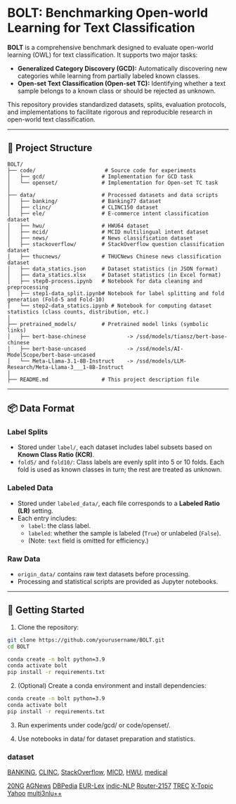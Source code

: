 # BOLT: Benchmarking Open-world Learning for Text Classification

**BOLT** is a comprehensive benchmark designed to evaluate open-world learning (OWL) for text classification. It supports two major tasks:

- **Generalized Category Discovery (GCD):** Automatically discovering new categories while learning from partially labeled known classes.
- **Open-set Text Classification (Open-set TC):** Identifying whether a text sample belongs to a known class or should be rejected as unknown.

This repository provides standardized datasets, splits, evaluation protocols, and implementations to facilitate rigorous and reproducible research in open-world text classification.

---

## 📁 Project Structure
```
BOLT/
├── code/                      # Source code for experiments
│   ├── gcd/                  # Implementation for GCD task
│   └── openset/              # Implementation for Open-set TC task
│
├── data/                     # Processed datasets and data scripts
│   ├── banking/              # Banking77 dataset
│   ├── clinc/                # CLINC150 dataset
│   ├── ele/                  # E-commerce intent classification dataset
│   ├── hwu/                  # HWU64 dataset
│   ├── mcid/                 # MCID multilingual intent dataset
│   ├── news/                 # News classification dataset
│   ├── stackoverflow/        # StackOverflow question classification dataset
│   ├── thucnews/             # THUCNews Chinese news classification dataset
│   ├── data_statics.json     # Dataset statistics (in JSON format)
│   ├── data_statics.xlsx     # Dataset statistics (in Excel format)
│   ├── step0-process.ipynb   # Notebook for data cleaning and preprocessing
│   ├── step1-data_split.ipynb# Notebook for label splitting and fold generation (Fold-5 and Fold-10)
│   └── step2-data_statics.ipynb # Notebook for computing dataset statistics (class counts, distribution, etc.)
│
├── pretrained_models/        # Pretrained model links (symbolic links)
│   ├── bert-base-chinese             -> /ssd/models/tiansz/bert-base-chinese
│   ├── bert-base-uncased             -> /ssd/models/AI-ModelScope/bert-base-uncased
│   └── Meta-Llama-3.1-8B-Instruct    -> /ssd/models/LLM-Research/Meta-Llama-3___1-8B-Instruct
│
├── README.md                 # This project description file
```

---

## 📦 Data Format

### Label Splits

- Stored under `label/`, each dataset includes label subsets based on **Known Class Ratio (KCR)**.
- `fold5/` and `fold10/`: Class labels are evenly split into 5 or 10 folds. Each fold is used as known classes in turn; the rest are treated as unknown.

### Labeled Data

- Stored under `labeled_data/`, each file corresponds to a **Labeled Ratio (LR)** setting.
- Each entry includes:
  - `label`: the class label.
  - `labeled`: whether the sample is labeled (`True`) or unlabeled (`False`).
  - (Note: `text` field is omitted for efficiency.)

### Raw Data

- `origin_data/` contains raw text datasets before processing.
- Processing and statistical scripts are provided as Jupyter notebooks.

---

## 🚀 Getting Started

1. Clone the repository:

```bash
git clone https://github.com/yourusername/BOLT.git
cd BOLT

conda create -n bolt python=3.9
conda activate bolt
pip install -r requirements.txt
```

2.	(Optional) Create a conda environment and install dependencies:

```bash
conda create -n bolt python=3.9
conda activate bolt
pip install -r requirements.txt
```

3.	Run experiments under code/gcd/ or code/openset/.

4.	Use notebooks in data/ for dataset preparation and statistics.


### dataset

[BANKING](https://aclanthology.org/D19-1131), [CLINC](https://aclanthology.org/D19-1131), [StackOverflow](https://doi.org/10.3115/v1/W15-1509), [MICD](https://aclanthology.org/2020.nlpcovid19-acl.15/), [HWU](https://aclanthology.org/2020.nlp4convai-1.5/), [medical](https://github.com/sebischair/Medical-Abstracts-TC-Corpus)

[20NG](https://scikit-learn.org/0.19/datasets/twenty_newsgroups.html)
[AGNews](https://labelbox.com/datasets/ag-news/)
[DBPedia](http://dev.dbpedia.org/Download_DBpedia)
[EUR-Lex](https://huggingface.co/datasets/coastalcph/multi_eurlex)
[indic-NLP](https://github.com/AI4Bharat/indicnlp_corpus)
[Router-2157](https://kdd.ics.uci.edu/databases/reuters21578/reuters21578.html)
[TREC](https://huggingface.co/datasets/CogComp/trec)
[X-Topic](https://aclanthology.org/2024.emnlp-main.1123.pdf?utm_source=chatgpt.com)
[Yahoo](https://www.kaggle.com/datasets/bhavikardeshna/yahoo-email-classification)
[multi3nlu++](https://aclanthology.org/2023.findings-acl.230.pdf)